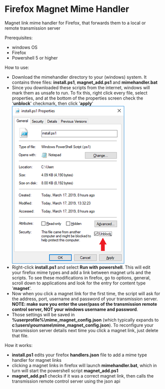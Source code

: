 # Firefox Magnet Mime Handler
Magnet link mime handler for Firefox, that forwards them to a local or remote transmission server

Prerequisites:
- windows OS
- Firefox
- Powershell 5 or higher

How to use:
- Download the mimehandler directory to your (windows) system. It contains three files: __install.ps1__, __magnet_add.ps1__ and __mimehandler.bat__
- Since you downloaded these scripts from the internet, windows will mark them as unsafe to run. To fix this, right click every file, select properties, and at the bottom of the properties screen check the '__unblock__' checkmark, then click '__apply__'
![Alt text](unblock.png?raw=true "Unblock checkmark")
- Right-click __install.ps1__ and select __Run with powershell__. This will edit your firefox mime types and add a link between magnet urls and the scripts. To see these modifications in firefox, go to options, general, scroll down to applications and look for the entry for content type '**magnet**'.
- Now when you click a magnet link for the first time, the script will ask for the address, port, username and password of your transmission server. **NOTE: make sure you enter the user/pass of the transmission remote control server, NOT your windows username and password**.
- Those settings will be saved in **%userprofile%\mime_magnet_config.json** (which typically expands to **c:\users\yourname\mime_magnet_config.json**). To reconfigure your transmission server details next time you click a magnet link, just delete that file.

How it works:
- __install.ps1__ edits your firefox __handlers.json__ file to add a mime type handler for magnet links
- clicking a magnet links in firefox will launch __mimehandler.bat__, which in turn will start the powershell script __magnet_add.ps1__
- __magnet_add.ps1__ checks if it was a correct magnet link, then calls the transmission remote control server using the json api
